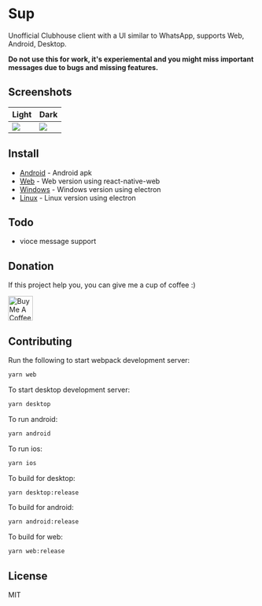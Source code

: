 # Sup

Unofficial Clubhouse client with a UI similar to WhatsApp, supports Web, Android, Desktop.

**Do not use this for work, it's experiemental and you might miss important messages due to bugs and
missing features.**

## Screenshots
| Light      | Dark      |
| ---------- | --------- |
| ![][light] | ![][dark] |

## Install

- [Android](https://github.com/arnnis/Sup/releases/latest) - Android apk
- [Web](https://arnnis.github.io/Sup) - Web version using react-native-web
- [Windows](https://github.com/arnnis/Sup/releases/latest) - Windows version using electron
- [Linux](https://github.com/arnnis/Sup/releases/latest) - Linux version using electron

[dark]: https://user-images.githubusercontent.com/61647712/114277408-bc69ec00-9a33-11eb-9c9a-775772e73fbc.jpg
[light]: https://user-images.githubusercontent.com/61647712/114277409-be33af80-9a33-11eb-97ba-b905ad096bb7.jpg
[conversation]: https://user-images.githubusercontent.com/56032649/65983227-eda24d00-e489-11e9-9d31-ed6d392237e3.png
[workspaces]: https://user-images.githubusercontent.com/56032649/65982799-0100e880-e489-11e9-87c0-ae898f3603dc.png

## Todo

- vioce message support

## Donation

If this project help you, you can give me a cup of coffee :)

<a href="https://www.buymeacoffee.com/arnnis" target="_blank"><img src="https://cdn.buymeacoffee.com/buttons/default-red.png" alt="Buy Me A Coffee" height="50" ></a>

## Contributing

Run the following to start webpack development server:

```sh
yarn web
```

To start desktop development server:

```sh
yarn desktop
```

To run android:

```sh
yarn android
```

To run ios:

```sh
yarn ios
```

To build for desktop:

```sh
yarn desktop:release
```

To build for android:

```sh
yarn android:release
```

To build for web:

```sh
yarn web:release
```

## License

MIT
